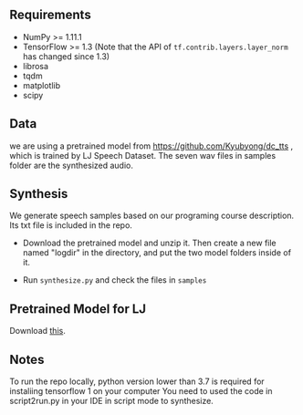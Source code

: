 ## Requirements
  * NumPy >= 1.11.1
  * TensorFlow >= 1.3 (Note that the API of `tf.contrib.layers.layer_norm` has changed since 1.3)
  * librosa
  * tqdm
  * matplotlib
  * scipy
  
## Data
we are using a pretrained model from https://github.com/Kyubyong/dc_tts , which is trained by LJ Speech Dataset. The seven wav files in samples folder are the synthesized audio.

## Synthesis
We generate speech samples based on our programing course description. Its txt file is included in the repo.
  * Download the pretrained model and unzip it. Then create a new file named "logdir" in the directory, and put the two model folders inside of it.

  * Run `synthesize.py` and check the files in `samples`
  
 ## Pretrained Model for LJ

Download [this](https://www.dropbox.com/s/1oyipstjxh2n5wo/LJ_logdir.tar?dl=0).

## Notes
To run the repo locally, python version lower than 3.7 is required for instaliing tensorflow 1 on your computer
You need to used the code in script2run.py in your IDE in script mode to synthesize.
